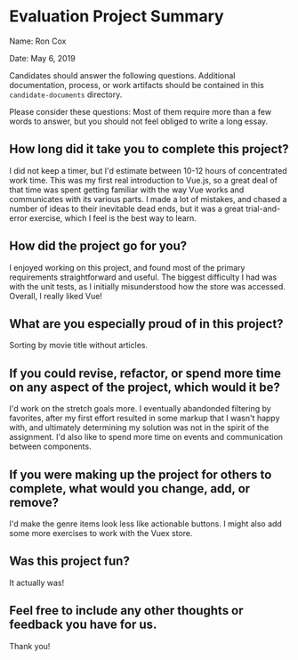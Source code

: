 # Evaluation Project Summary

Name: Ron Cox

Date: May 6, 2019

Candidates should answer the following questions. Additional documentation, 
process, or work artifacts should be contained in this `candidate-documents`
directory.

Please consider these questions: Most of them require more than a 
few words to answer, but you should not feel obliged to write a long essay.

## How long did it take you to complete this project?

I did not keep a timer, but I'd estimate between 10-12 hours of concentrated work time. This was my first
real introduction to Vue.js, so a great deal of that time was spent getting familiar with the way Vue
works and communicates with its various parts. I made a lot of mistakes, and chased a number of ideas
to their inevitable dead ends, but it was a great trial-and-error exercise, which I feel is the best
way to learn.


## How did the project go for you?

I enjoyed working on this project, and found most of the primary requirements straightforward and
useful. The biggest difficulty I had was with the unit tests, as I initially misunderstood how the
store was accessed. Overall, I really liked Vue!


## What are you especially proud of in this project?

Sorting by movie title without articles.


## If you could revise, refactor, or spend more time on any aspect of the project, which would it be?

I'd work on the stretch goals more. I eventually abandonded filtering by favorites, after my first
effort resulted in some markup that I wasn't happy with, and ultimately determining my solution was
not in the spirit of the assignment. I'd also like to spend more time on events and communication
between components.


## If you were making up the project for others to complete, what would you change, add, or remove?

I'd make the genre items look less like actionable buttons. I might also add some more exercises to
work with the Vuex store.


## Was this project fun?

It actually was!


## Feel free to include any other thoughts or feedback you have for us.

Thank you!

